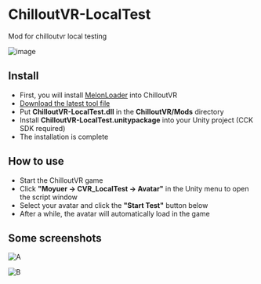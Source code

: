 # ChilloutVR-LocalTest
Mod for chilloutvr local testing

![image](https://user-images.githubusercontent.com/51113234/181871271-114c6ed5-6766-4d9e-a694-7e36b1ea145f.png)

##  Install
 - First, you will install [MelonLoader](https://github.com/LavaGang/MelonLoader) into ChilloutVR
 - [Download the latest tool file](https://github.com/CMoyuer/ChilloutVR-LocalTest/releases/latest)
 - Put **ChilloutVR-LocalTest.dll** in the **ChilloutVR/Mods** directory
 - Install **ChilloutVR-LocalTest.unitypackage** into your Unity project (CCK SDK required)
 - The installation is complete
 
 ## How to use
  - Start the ChilloutVR game
  - Click **"Moyuer -> CVR_LocalTest -> Avatar"** in the Unity menu to open the script window
  - Select your avatar and click the **"Start Test"** button below
  - After a while, the avatar will automatically load in the game
  
 ## Some screenshots

![A](https://user-images.githubusercontent.com/51113234/181872735-acbc883c-8048-44ac-98f9-c373b3c72fea.png)

![B](https://user-images.githubusercontent.com/51113234/181872729-b93bd12a-250d-422c-8be3-91fb97c4c29c.png)

